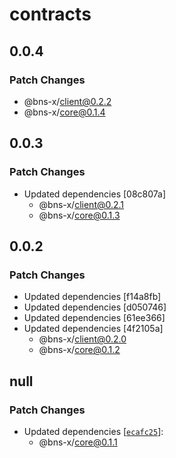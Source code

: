 # contracts

## 0.0.4

### Patch Changes

- @bns-x/client@0.2.2
- @bns-x/core@0.1.4

## 0.0.3

### Patch Changes

- Updated dependencies [08c807a]
  - @bns-x/client@0.2.1
  - @bns-x/core@0.1.3

## 0.0.2

### Patch Changes

- Updated dependencies [f14a8fb]
- Updated dependencies [d050746]
- Updated dependencies [61ee366]
- Updated dependencies [4f2105a]
  - @bns-x/client@0.2.0
  - @bns-x/core@0.1.2

## null

### Patch Changes

- Updated dependencies [[`ecafc25`](https://github.com/mechanismHQ/bns-x/commit/ecafc25afbbb1892a3ab6483e11dc4af13765e28)]:
  - @bns-x/core@0.1.1
